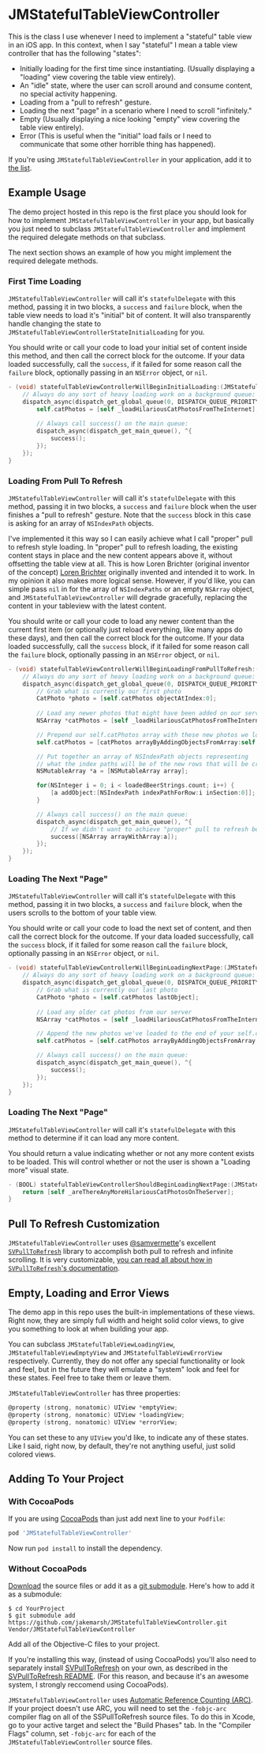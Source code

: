 # JMStatefulTableViewController

This is the class I use whenever I need to implement a "stateful" table view in an iOS app. In this context, when I say "stateful" I mean a table view controller that has the following "states":

* Initially loading for the first time since instantiating. (Usually displaying a "loading" view covering the table view entirely).
* An "idle" state, where the user can scroll around and consume content, no special activity happening.
* Loading from a "pull to refresh" gesture.
* Loading the next "page" in a scenario where I need to scroll "infinitely."
* Empty (Usually displaying a nice looking "empty" view covering the table view entirely).
* Error (This is useful when the "initial" load fails or I need to communicate that some other horrible thing has happened).

If you're using `JMStatefulTableViewController` in your application, add it to [the list](https://github.com/jakemarsh/JMStatefulTableViewController/wiki/Applications).

## Example Usage

The demo project hosted in this repo is the first place you should look for how to implement `JMStatefulTableViewController` in your app, but basically you just need to subclass `JMStatefulTableViewController` and implement the required delegate methods on that subclass.

The next section shows an example of how you might implement the required delegate methods.

### First Time Loading

`JMStatefulTableViewController` will call it's `statefulDelegate` with this method, passing it in two blocks, a `success` and `failure` block, when the table view needs to load it's "initial" bit of content. It will also transparently handle changing the state to `JMStatefulTableViewControllerStateInitialLoading` for you. 

You should write or call your code to load your initial set of content inside this method, and then call the correct block for the outcome. If your data loaded successfully, call the `success`, if it failed for some reason call the `failure` block, optionally passing in an `NSError` object, or `nil`.


``` objective-c
- (void) statefulTableViewControllerWillBeginInitialLoading:(JMStatefulTableViewController *)vc completionBlock:(void (^)())success failure:(void (^)(NSError *error))failure {
	// Always do any sort of heavy loading work on a background queue:
    dispatch_async(dispatch_get_global_queue(0, DISPATCH_QUEUE_PRIORITY_DEFAULT), ^{
        self.catPhotos = [self _loadHilariousCatPhotosFromTheInternet];
                                                    
		// Always call success() on the main queue:
        dispatch_async(dispatch_get_main_queue(), ^{
            success();
        });
    });
}
```

### Loading From Pull To Refresh

`JMStatefulTableViewController` will call it's `statefulDelegate` with this method, passing it in two blocks, a `success` and `failure` block when the user finishes a "pull to refresh" gesture. Note that the `success` block in this case is asking for an array of `NSIndexPath` objects.

I've implemented it this way so I can easily achieve what I call "proper" pull to refresh style loading. In "proper" pull to refresh loading, the existing content stays in place and the new content appears above it, without offsetting the table view at all. This is how Loren Brichter (original inventor of the concept) [Loren Brichter](http://twitter.com/lorenb) originally invented and intended it to work. In my opinion it also makes more logical sense. However, if you'd like, you can simple pass `nil` in for the array of `NSIndexPaths` or an empty `NSArray` object, and `JMStatefulTableViewController` will degrade gracefully, replacing the content in your tableview with the latest content. 

You should write or call your code to load any newer content than the current first item (or optionally just reload everything, like many apps do these days), and then call the correct block for the outcome. If your data loaded successfully, call the `success` block, if it failed for some reason call the `failure` block, optionally passing in an `NSError` object, or `nil`.

``` objective-c
- (void) statefulTableViewControllerWillBeginLoadingFromPullToRefresh:(JMStatefulTableViewController *)vc completionBlock:(void (^)(NSArray *indexPathsToInsert))success failure:(void (^)(NSError *error))failure {
	// Always do any sort of heavy loading work on a background queue:
    dispatch_async(dispatch_get_global_queue(0, DISPATCH_QUEUE_PRIORITY_DEFAULT), ^{
		// Grab what is currently our first photo
		CatPhoto *photo = [self.catPhotos objectAtIndex:0];
		
		// Load any newer photos that might have been added on our server
        NSArray *catPhotos = [self _loadHilariousCatPhotosFromTheInternetNewerThanPhoto:photo];

		// Prepend our self.catPhotos array with these new photos we loaded
        self.catPhotos = [catPhotos arrayByAddingObjectsFromArray:self.catPhotos];

		// Put together an array of NSIndexPath objects representing
		// what the index paths will be of the new rows that will be created
        NSMutableArray *a = [NSMutableArray array];

        for(NSInteger i = 0; i < loadedBeerStrings.count; i++) {
            [a addObject:[NSIndexPath indexPathForRow:i inSection:0]];
        }

		// Always call success() on the main queue:
        dispatch_async(dispatch_get_main_queue(), ^{
			// If we didn't want to achieve "proper" pull to refresh behavior, we could just pass `nil` in here:
            success([NSArray arrayWithArray:a]);
        });
    });
}
```

### Loading The Next "Page"

`JMStatefulTableViewController` will call it's `statefulDelegate` with this method, passing it in two blocks, a `success` and `failure` block, when the users scrolls to the bottom of your table view.

You should write or call your code to load the next set of content, and then call the correct block for the outcome. If your data loaded successfully, call the `success` block, if it failed for some reason call the `failure` block, optionally passing in an `NSError` object, or `nil`.

``` objective-c                                                                 
- (void) statefulTableViewControllerWillBeginLoadingNextPage:(JMStatefulTableViewController *)vc completionBlock:(void (^)())success failure:(void (^)(NSError *))failure {
	// Always do any sort of heavy loading work on a background queue:
    dispatch_async(dispatch_get_global_queue(0, DISPATCH_QUEUE_PRIORITY_DEFAULT), ^{
		// Grab what is currently our last photo
		CatPhoto *photo = [self.catPhotos lastObject];
		
		// Load any older cat photos from our server
        NSArray *catPhotos = [self _loadHilariousCatPhotosFromTheInternetOlderThanPhoto:photo];

		// Append the new photos we've loaded to the end of your self.catPhotos array
		self.catPhotos = [self.catPhotos arrayByAddingObjectsFromArray:catPhotos];

		// Always call success() on the main queue:
        dispatch_async(dispatch_get_main_queue(), ^{
            success();
        });
    });    
}   
```

### Loading The Next "Page"

`JMStatefulTableViewController` will call it's `statefulDelegate` with this method to determine if it can load any more content.

You should return a value indicating whether or not any more content exists to be loaded. This will control whether or not the user is shown a "Loading more" visual state.

``` objective-c
- (BOOL) statefulTableViewControllerShouldBeginLoadingNextPage:(JMStatefulTableViewController *)vc {
    return [self _areThereAnyMoreHilariousCatPhotosOnTheServer];
}
```

## Pull To Refresh Customization

`JMStatefulTableViewController` uses [@samvermette](https://github.com/samvermette)'s excellent [`SVPullToRefresh`](https://github.com/samvermette/SVPullToRefresh) library to accomplish both pull to refresh and infinite scrolling. It is very customizable, [you can read all about how in `SVPullToRefresh`'s documentation](https://github.com/samvermette/SVPullToRefresh#readme).

## Empty, Loading and Error Views

The demo app in this repo uses the built-in implementations of these views. Right now, they are simply full width and height solid color views, to give you something to look at when building your app.

You can subclass `JMStatefulTableViewLoadingView`, `JMStatefulTableViewEmptyView` and `JMStatefulTableViewErrorView` respectively. Currently, they do not offer any special functionality or look and feel, but in the future they will emulate a "system" look and feel for these states. Feel free to take them or leave them.

`JMStatefulTableViewController` has three properties:

``` objective-c
@property (strong, nonatomic) UIView *emptyView;
@property (strong, nonatomic) UIView *loadingView;
@property (strong, nonatomic) UIView *errorView;
```

You can set these to any `UIView` you'd like, to indicate any of these states. Like I said, right now, by default, they're not anything useful, just solid colored views.

## Adding To Your Project

### With CocoaPods

If you are using [CocoaPods](http://cocoapods.org) than just add next line to your `Podfile`:

``` ruby
pod 'JMStatefulTableViewController'
```

Now run `pod install` to install the dependency.

### Without CocoaPods

[Download](https://github.com/jakemarsh/JMStatefulTableViewController/zipball/master) the source files or add it as a [git submodule](http://schacon.github.com/git/user-manual.html#submodules). Here's how to add it as a submodule:

    $ cd YourProject
    $ git submodule add https://github.com/jakemarsh/JMStatefulTableViewController.git Vendor/JMStatefulTableViewController

Add all of the Objective-C files to your project.

If you're installing this way, (instead of using CocoaPods) you'll also need to separately install [SVPullToRefresh](https://github.com/samvermette/SVPullToRefresh) on your own, as described in the [SVPullToRefresh README](https://github.com/samvermette/SVPullToRefresh#readme). (For this reason, and because it's an awesome system, I strongly reccomend using CocoaPods).

`JMStatefulTableViewController` uses [Automatic Reference Counting (ARC)](http://clang.llvm.org/docs/AutomaticReferenceCounting.html). If your project doesn't use ARC, you will need to set the `-fobjc-arc` compiler flag on all of the SSPullToRefresh source files. To do this in Xcode, go to your active target and select the "Build Phases" tab. In the "Compiler Flags" column, set `-fobjc-arc` for each of the `JMStatefulTableViewController` source files.